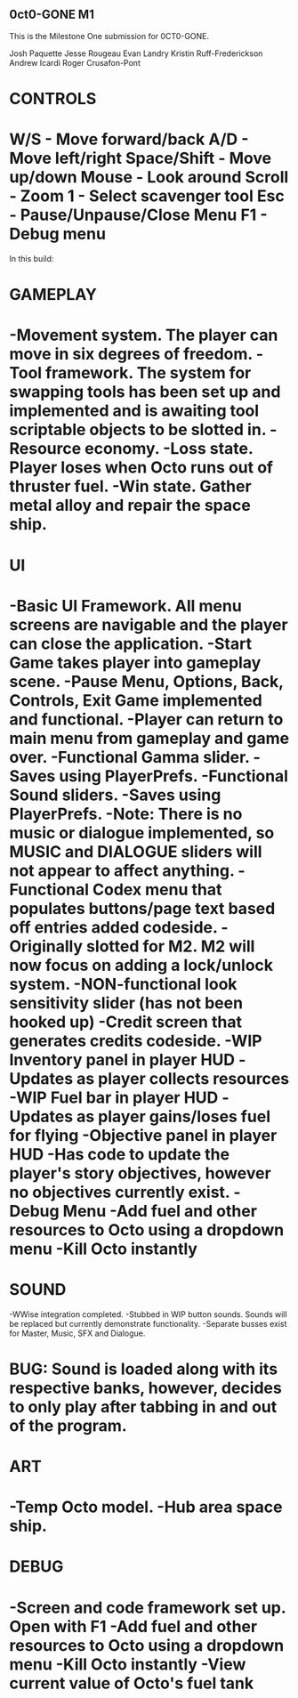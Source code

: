 0ct0-GONE M1
---------------------------------------------------

This is the Milestone One submission for 0CT0-GONE.

Josh Paquette			Jesse Rougeau
Evan Landry			Kristin Ruff-Frederickson
Andrew Icardi			Roger Crusafon-Pont

CONTROLS
===================
W/S - Move forward/back
A/D - Move left/right
Space/Shift - Move up/down
Mouse - Look around
Scroll - Zoom
1 - Select scavenger tool
Esc - Pause/Unpause/Close Menu
F1 - Debug menu
====================

In this build:

GAMEPLAY
===================
-Movement system. The player can move in six degrees of freedom.
-Tool framework. The system for swapping tools has been set up and implemented and is awaiting tool scriptable objects to be slotted in.
-Resource economy.
-Loss state. Player loses when Octo runs out of thruster fuel.
-Win state. Gather metal alloy and repair the space ship.
===================

UI
===================
-Basic UI Framework. All menu screens are navigable and the player can close the application.
-Start Game takes player into gameplay scene.
-Pause Menu, Options, Back, Controls, Exit Game implemented and functional.
-Player can return to main menu from gameplay and game over.
-Functional Gamma slider.
	-Saves using PlayerPrefs.
-Functional Sound sliders.
	-Saves using PlayerPrefs.
	-Note: There is no music or dialogue implemented, so MUSIC and DIALOGUE sliders will not appear to affect anything.
-Functional Codex menu that populates buttons/page text based off entries added codeside.
	-Originally slotted for M2. M2 will now focus on adding a lock/unlock system.
-NON-functional look sensitivity slider (has not been hooked up)
-Credit screen that generates credits codeside.
-WIP Inventory panel in player HUD
	-Updates as player collects resources
-WIP Fuel bar in player HUD
	-Updates as player gains/loses fuel for flying
-Objective panel in player HUD
	-Has code to update the player's story objectives, however no objectives currently exist.
-Debug Menu
	-Add fuel and other resources to Octo using a dropdown menu
	-Kill Octo instantly
===================

SOUND
===================
-WWise integration completed.
-Stubbed in WIP button sounds. Sounds will be replaced but currently demonstrate functionality.
-Separate busses exist for Master, Music, SFX and Dialogue.

BUG: Sound is loaded along with its respective banks, however, decides to only play after tabbing in and out of the program. 
===================

ART
===================
-Temp Octo model.
-Hub area space ship.
===================

DEBUG
===================
-Screen and code framework set up. Open with F1
-Add fuel and other resources to Octo using a dropdown menu
-Kill Octo instantly
-View current value of Octo's fuel tank
===================
